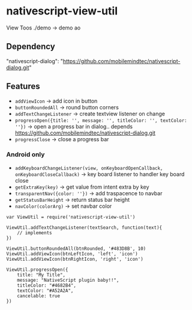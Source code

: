 # nativescript-view-util

View Toos
./demo -> demo ao

## Dependency

"nativescript-dialog": "https://github.com/mobilemindtec/nativescript-dialog.git"

## Features

* `addViewIcon` -> add icon in button
* `buttonRoundedAll` -> round button corners
* `addTextChangeListener` -> create textview listener on change
* `progressOpen({title: '', message: '', titleColor: '', textColor: ''})` -> open a progress bar in dialog.. depends https://github.com/mobilemindtec/nativescript-dialog.git
* `progressClose` -> close a progress bar

### Android only

* `addKeyboardChangeListener(view, onKeyboardOpenCallback, onKeyboardCloseCallback)` -> key board listener to handler key board close
* `getExtraKey(key)` -> get value from intent extra by key
* `transparentNav({color: ''})` -> add traspacence to navbar
* `getStatusBarHeight` -> return status bar height
* `navColor(colorArg)` -> set navbar color

```
var ViewUtil = require('nativescript-view-util')

ViewUtil.addTextChangeListener(textSearch, function(text){
	// implements
}) 

ViewUtil.buttonRoundedAll(btnRounded, '#483D8B', 10)
ViewUtil.addViewIcon(btnLeftIcon, 'left', 'icon')
ViewUtil.addViewIcon(btnRightIcon, 'right', 'icon')

ViewUtil.progressOpen({
    title: "My Title",
    message: "NativeScript plugin baby!!",    	    
    titleColor: "#4682B4",
    textColor: "#A52A2A",
    cancelable: true		
})

```
